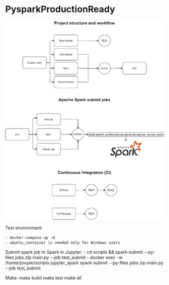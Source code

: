 # PysparkProductionReady

<p align="center"> 
<img src="images/PysparkProductionReady.png">
</p>



Test environment:

    - docker-compose up -d
    - ubuntu_container is needed only for Windows users


Submit spark job to Spark in Jupyter:
    - cd scripts && spark-submit --py-files jobs.zip main.py --job test_submit
    - docker exec -w /home/jovyan/scripts jupyter_spark spark-submit --py-files jobs.zip main.py --job test_submit

Make:
    make build
    make test
    make all